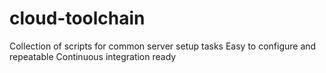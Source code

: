 # cloud-toolchain
Collection of scripts for common server setup tasks
Easy to configure and repeatable
Continuous integration ready